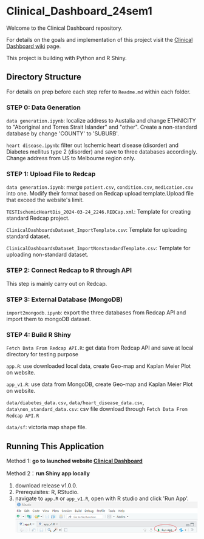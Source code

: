 # Clinical_Dashboard_24sem1
Welcome to the Clinical Dashboard repository.        

For details on the goals and implementation of this project visit the [Clinical Dashboard wiki](https://github.com/Clinical-Informatics-Collaborative/Clinical_Dashboard_24sem1/wiki "Clinical Dashboard wiki") page.       

This project is building with Python and R Shiny.

## Directory Structure
For details on prep before each step refer to `Readme.md` within each folder.       

### STEP 0: Data Generation
`data generation.ipynb`: localize address to Austalia and change ETHNICITY  to "Aboriginal and Torres Strait Islander" and "other". Create a non-standard database by change 'COUNTY' to 'SUBURB'.             

`heart disease.ipynb`: filter out Ischemic heart disease (disorder) and Diabetes mellitus type 2 (disorder) and save to three databases accordingly. Change address from US to Melbourne region only. 

### STEP 1: Upload File to Redcap        
`data generation.ipynb`: merge `patient.csv`, `condition.csv`, `medication.csv` into one. Modify their format based on Redcap upload template.Upload file that exceed the website's limit.    

`TESTIschemicHeartDis_2024-03-24_2246.REDCap.xml`: Template for creating standard Redcap project.           

`ClinicalDashboardsDataset_ImportTemplate.csv`: Template for uploading standard dataset.           

`ClinicalDashboardsDataset_ImportNonstandardTemplate.csv`: Template for uploading non-standard dataset.        


### STEP 2: Connect Redcap to R through API
This step is mainly carry out on Redcap.

### STEP 3: External Database (MongoDB)
`import2mongodb.ipynb`: export the three databases from Redcap API and import them to mongoDB dataset.

### STEP 4: Build R Shiny 
`Fetch Data From Redcap API.R`: get data from Redcap API and save at local directory for testing purpose          

`app.R`: use downloaded local data, create Geo-map and Kaplan Meier Plot on website.        

`app_v1.R`: use data from MongoDB, create Geo-map and Kaplan Meier Plot on website.         

`data/diabetes_data.csv`, `data/heart_disease_data.csv`, `data\non_standard_data.csv`: csv file download through `Fetch Data From Redcap API.R`          

`data/sf`: victoria map shape file.         

## Running This Application
Method 1: **go to launched website [Clinical Dashboard](http://115.146.87.171:3838/sample-apps/Clinical_Dashboard/ "Clinical Dashboard")**             

Method 2：**run Shiny app locally**        
1. download release v1.0.0.           
2. Prerequisites: R, RStudio.           
3. navigate to `app.R` or `app_v1.R`, open with R studio and click 'Run App'.          
   ![run app](https://github.com/Clinical-Informatics-Collaborative/Clinical_Dashboard_24sem1/blob/main/Picture/App.png "run app")

